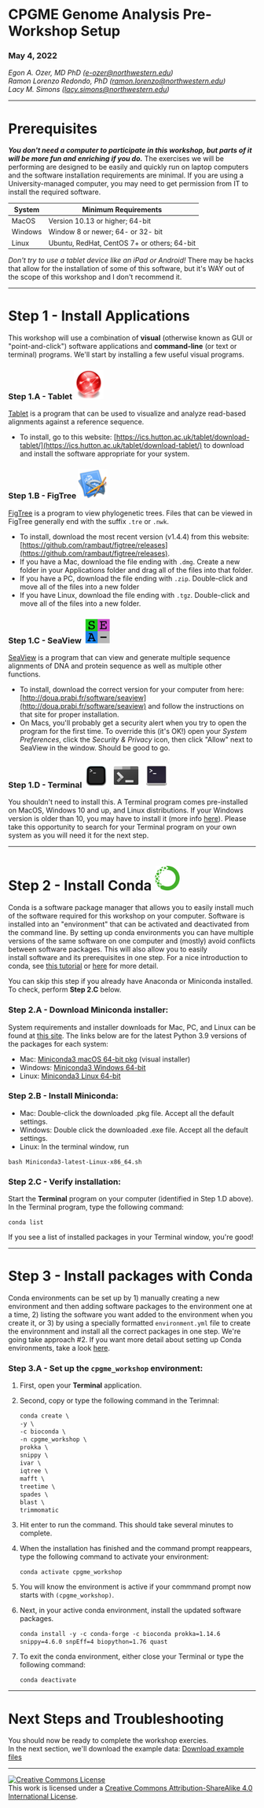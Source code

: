 # CPGME Genome Analysis Pre-Workshop Setup

### May 4, 2022

*Egon A. Ozer, MD PhD (<e-ozer@northwestern.edu>)*  
*Ramon Lorenzo Redondo, PhD (<ramon.lorenzo@northwestern.edu>)*  
*Lacy M. Simons (<lacy.simons@northwestern.edu>)*

---

# Prerequisites
**_You don't need a computer to participate in this workshop, but parts of it will be more fun and enriching if you do._** The exercises we will be performing are designed to be easily and quickly run on laptop computers and the software installation requirements are minimal. If you are using a University-managed computer, you may need to get permission from IT to install the required software.
 

System | Minimum Requirements
--- | ---
MacOS | Version 10.13 or higher; 64-bit
Windows | Window 8 or newer; 64- or 32- bit
Linux | Ubuntu, RedHat, CentOS 7+ or others; 64-bit

_Don't try to use a tablet device like an iPad or Android!_ There may be hacks that allow for the installation of some of this software, but it's WAY out of the scope of this workshop and I don't recommend it. 

---
# Step 1 - Install Applications

This workshop will use a combination of **visual** (otherwise known as GUI or "point-and-click") software applications and **command-line** (or text or terminal) programs. We'll start by installing a few useful visual programs.

### Step 1.A - Tablet  <img src="../images/tablet.png" width="60"/>

[Tablet](https://ics.hutton.ac.uk/tablet/) is a program that can be used to visualize and analyze read-based alignments against a reference sequence. 
 
* To install, go to this website: [https://ics.hutton.ac.uk/tablet/download-tablet/](https://ics.hutton.ac.uk/tablet/download-tablet/) to download and install the software appropriate for your system.

### Step 1.B - FigTree  <img src="../images/FigTree.png" width="60"/>

[FigTree](http://tree.bio.ed.ac.uk/software/figtree/) is a program to view phylogenetic trees. Files that can be viewed in FigTree generally end with the suffix `.tre` or `.nwk`.  

* To install, download the most recent version (v1.4.4) from this website: [https://github.com/rambaut/figtree/releases](https://github.com/rambaut/figtree/releases). 
* If you have a Mac, download the file ending with `.dmg`. Create a new folder in your Applications folder and drag all of the files into that folder.
* If you have a PC, download the file ending with `.zip`. Double-click and move all of the files into a new folder
* If you have Linux, download the file ending with `.tgz`. Double-click and move all of the files into a new folder.

### Step 1.C - SeaView  &nbsp;<img src="../images/seaview.png" width="50"/>

[SeaView](http://doua.prabi.fr/software/seaview) is a program that can view and generate multiple sequence alignments of DNA and protein sequence as well as multiple other functions.

* To install, download the correct version for your computer from here: [http://doua.prabi.fr/software/seaview](http://doua.prabi.fr/software/seaview) and follow the instructions on that site for proper installation. 
* On Macs, you'll probably get a security alert when you try to open the program for the first time. To override this (it's OK!) open your _System Preferences_, click the _Security & Privacy_ icon, then click "Allow" next to SeaView in the window. Should be good to go.

### Step 1.D - Terminal <img src="../images/terminal_mac.png" width="50"/> &nbsp; <img src="../images/terminal_windows.png" width="50"/> &nbsp; <img src="../images/terminal_linux.png" width="50"/>  

You shouldn't need to install this. A Terminal program comes pre-installed on MacOS, Windows 10 and up, and Linux distributions. If your Windows version is older than 10, you may have to install it (more info [here](https://apps.microsoft.com/store/detail/windows-terminal/9N0DX20HK701?hl=en-us&gl=US)). Please take this opportunity to search for your Terminal program on your own system as you will need it for the next step.  

---

# Step 2 - Install Conda <img src="../images/conda.png" width="50"/> 

Conda is a software package manager that allows you to easily install much of the software required for this workshop on your computer. Software is installed into an "environment" that can be activated and deactivated from the command line. By setting up conda environments you can have multiple versions of the same software on one computer and (mostly) avoid conflicts between software packages. This will also allow you to easily install software and its prerequisites in one step. For a nice introduction to conda, see [this tutorial](https://towardsdatascience.com/a-guide-to-conda-environments-bc6180fc533) or [here](https://docs.conda.io/projects/conda/en/latest/index.html) for more detail. 

You can skip this step if you already have Anaconda or Miniconda installed. To check, perform **Step 2.C** below.

### Step 2.A - Download Miniconda installer:

System requirements and installer downloads for Mac, PC, and Linux can be found at [this site](https://docs.conda.io/en/latest/miniconda.html). The links below are for the latest Python 3.9 versions of the packages for each system:  

* Mac: [Miniconda3 macOS 64-bit pkg](https://repo.anaconda.com/miniconda/Miniconda3-py39_4.11.0-MacOSX-x86_64.pkg) (visual installer)
* Windows: [Miniconda3 Windows 64-bit](https://repo.anaconda.com/miniconda/Miniconda3-py39_4.11.0-Windows-x86_64.exe) 
* Linux: [Miniconda3 Linux 64-bit](https://repo.anaconda.com/miniconda/Miniconda3-latest-Linux-x86_64.sh)  

### Step 2.B - Install Miniconda:  

* Mac: Double-click the downloaded .pkg file. Accept all the default settings.
* Windows: Double click the downloaded .exe file. Accept all the default settings.
* Linux: In the terminal window, run

```
bash Miniconda3-latest-Linux-x86_64.sh
```

### Step 2.C - Verify installation:

Start the **Terminal** program on your computer (identified in Step 1.D above). In the Terminal program, type the following command:

```
conda list
```

If you see a list of installed packages in your Terminal window, you're good!  

---

# Step 3 - Install packages with Conda

Conda environments can be set up by 1) manually creating a new environment and then adding software packages to the environment one at a time, 2) listing the software you want added to the environment when you create it, or 3) by using a specially formatted `environment.yml` file to create the environnment and install all the correct packages in one step. We're going take approach #2. If you want more detail about setting up Conda environments, take a look [here](https://docs.conda.io/projects/conda/en/latest/user-guide/tasks/manage-environments.html).

### Step 3.A - Set up the `cpgme_workshop` environment: 

1. First, open your **Terminal** application.  
2. Second, copy or type the following command in the Terimnal: 

    ```
    conda create \
    -y \
    -c bioconda \
    -n cpgme_workshop \
    prokka \
    snippy \
    ivar \
    iqtree \
    mafft \
    treetime \
    spades \
    blast \
    trimmomatic
    ```

3.  Hit enter to run the command. This should take several minutes to complete. 
4.  When the installation has finished and the command prompt reappears, type the following command to activate your environment:

    ```
    conda activate cpgme_workshop
    ```

5.  You will know the environment is active if your commmand prompt now starts with `(cpgme_workshop)`.
6.  Next, in your active conda environment, install the updated software packages.  

    ```
    conda install -y -c conda-forge -c bioconda prokka=1.14.6 snippy=4.6.0 snpEff=4 biopython=1.76 quast
    ```

7. To exit the conda environment, either close your Terminal or type the following command:

    ```
    conda deactivate
    ```

---

# Next Steps and Troubleshooting

You should now be ready to complete the workshop exercies.  
In the next section, we'll download the example data: [Download example files](1_data_download.md)

---

<a rel="license" href="http://creativecommons.org/licenses/by-sa/4.0/"><img alt="Creative Commons License" style="border-width:0" src="https://i.creativecommons.org/l/by-sa/4.0/88x31.png" /></a><br />This work is licensed under a <a rel="license" href="http://creativecommons.org/licenses/by-sa/4.0/">Creative Commons Attribution-ShareAlike 4.0 International License</a>.
  